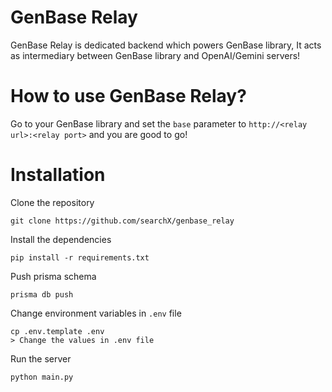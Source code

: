 # GenBase Relay
GenBase Relay is dedicated backend which powers GenBase library, It acts as intermediary between GenBase library and OpenAI/Gemini servers!

# How to use GenBase Relay?
Go to your GenBase library and set the `base` parameter to `http://<relay url>:<relay port>` and you are good to go!

# Installation
Clone the repository
```
git clone https://github.com/searchX/genbase_relay
```
Install the dependencies
```
pip install -r requirements.txt
```
Push prisma schema
```
prisma db push
```
Change environment variables in `.env` file
```
cp .env.template .env
> Change the values in .env file
```
Run the server
```
python main.py
```
